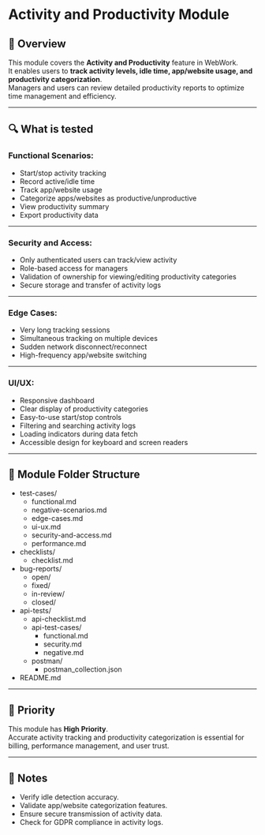 # Activity and Productivity Module

## 📌 Overview

This module covers the **Activity and Productivity** feature in WebWork.  
It enables users to **track activity levels, idle time, app/website usage, and productivity categorization**.  
Managers and users can review detailed productivity reports to optimize time management and efficiency.

---

## 🔍 What is tested

### Functional Scenarios:
- Start/stop activity tracking
- Record active/idle time
- Track app/website usage
- Categorize apps/websites as productive/unproductive
- View productivity summary
- Export productivity data

---

### Security and Access:
- Only authenticated users can track/view activity
- Role-based access for managers
- Validation of ownership for viewing/editing productivity categories
- Secure storage and transfer of activity logs

---

### Edge Cases:
- Very long tracking sessions
- Simultaneous tracking on multiple devices
- Sudden network disconnect/reconnect
- High-frequency app/website switching

---

### UI/UX:
- Responsive dashboard
- Clear display of productivity categories
- Easy-to-use start/stop controls
- Filtering and searching activity logs
- Loading indicators during data fetch
- Accessible design for keyboard and screen readers

---

## 📁 Module Folder Structure
- test-cases/
  - functional.md
  - negative-scenarios.md
  - edge-cases.md
  - ui-ux.md
  - security-and-access.md
  - performance.md
- checklists/
  - checklist.md
- bug-reports/
  - open/
  - fixed/
  - in-review/
  - closed/
- api-tests/
  - api-checklist.md
  - api-test-cases/
    - functional.md
    - security.md
    - negative.md
  - postman/
    - postman_collection.json
- README.md

---

## 🧪 Priority

This module has **High Priority**.  
Accurate activity tracking and productivity categorization is essential for billing, performance management, and user trust.

---

## 📎 Notes

- Verify idle detection accuracy.
- Validate app/website categorization features.
- Ensure secure transmission of activity data.
- Check for GDPR compliance in activity logs.